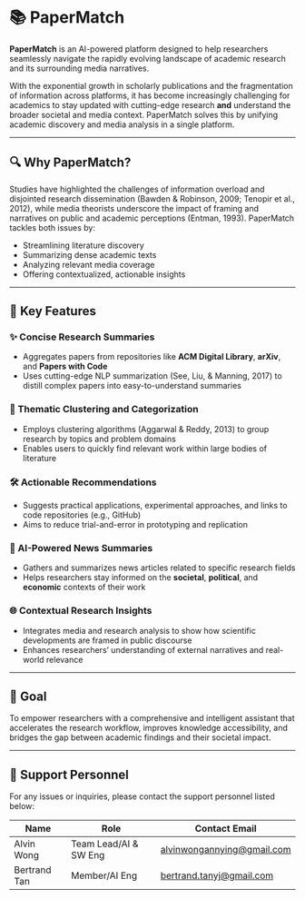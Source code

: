 # 📚 PaperMatch

**PaperMatch** is an AI-powered platform designed to help researchers seamlessly navigate the rapidly evolving landscape of academic research and its surrounding media narratives.

With the exponential growth in scholarly publications and the fragmentation of information across platforms, it has become increasingly challenging for academics to stay updated with cutting-edge research **and** understand the broader societal and media context. PaperMatch solves this by unifying academic discovery and media analysis in a single platform.

---

## 🔍 Why PaperMatch?

Studies have highlighted the challenges of information overload and disjointed research dissemination (Bawden & Robinson, 2009; Tenopir et al., 2012), while media theorists underscore the impact of framing and narratives on public and academic perceptions (Entman, 1993). PaperMatch tackles both issues by:

- Streamlining literature discovery  
- Summarizing dense academic texts  
- Analyzing relevant media coverage  
- Offering contextualized, actionable insights  

---

## 🚀 Key Features

### ✨ Concise Research Summaries

- Aggregates papers from repositories like **ACM Digital Library**, **arXiv**, and **Papers with Code**
- Uses cutting-edge NLP summarization (See, Liu, & Manning, 2017) to distill complex papers into easy-to-understand summaries

### 🧠 Thematic Clustering and Categorization

- Employs clustering algorithms (Aggarwal & Reddy, 2013) to group research by topics and problem domains
- Enables users to quickly find relevant work within large bodies of literature

### 🛠️ Actionable Recommendations

- Suggests practical applications, experimental approaches, and links to code repositories (e.g., GitHub)
- Aims to reduce trial-and-error in prototyping and replication

### 📰 AI-Powered News Summaries

- Gathers and summarizes news articles related to specific research fields
- Helps researchers stay informed on the **societal**, **political**, and **economic** contexts of their work

### 🌐 Contextual Research Insights

- Integrates media and research analysis to show how scientific developments are framed in public discourse
- Enhances researchers’ understanding of external narratives and real-world relevance

---

## 🎯 Goal

To empower researchers with a comprehensive and intelligent assistant that accelerates the research workflow, improves knowledge accessibility, and bridges the gap between academic findings and their societal impact.

---

## 🙋 Support Personnel

For any issues or inquiries, please contact the support personnel listed below:

| Name           | Role                   | Contact Email                 |
|----------------|------------------------|-------------------------------|
| Alvin Wong     | Team Lead/AI & SW Eng  | <alvinwongannying@gmail.com>  |
| Bertrand Tan   | Member/AI Eng          | <bertrand.tanyj@gmail.com>    |
